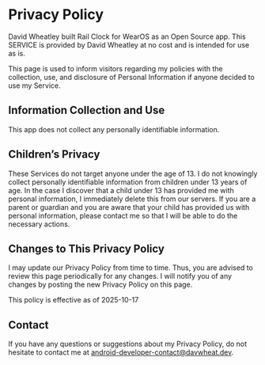 # Privacy Policy

David Wheatley built Rail Clock for WearOS as an Open Source app. This SERVICE is provided by David Wheatley at no cost and is intended for use as is.

This page is used to inform visitors regarding my policies with the collection, use, and disclosure of Personal Information if anyone decided to use my Service.

## Information Collection and Use

This app does not collect any personally identifiable information.

## Children’s Privacy

These Services do not target anyone under the age of 13. I do not knowingly collect personally identifiable information from children under 13 years of age. In the case I discover that a child under 13 has provided me with personal information, I immediately delete this from our servers. If you are a parent or guardian and you are aware that your child has provided us with personal information, please contact me so that I will be able to do the necessary actions.

## Changes to This Privacy Policy

I may update our Privacy Policy from time to time. Thus, you are advised to review this page periodically for any changes. I will notify you of any changes by posting the new Privacy Policy on this page.

This policy is effective as of 2025-10-17

## Contact

If you have any questions or suggestions about my Privacy Policy, do not hesitate to contact me at android-developer-contact@davwheat.dev.
